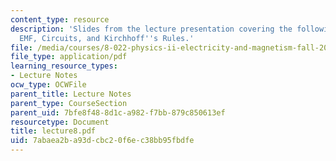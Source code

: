 ```yaml
---
content_type: resource
description: 'Slides from the lecture presentation covering the following topics:
  EMF, Circuits, and Kirchhoff''s Rules.'
file: /media/courses/8-022-physics-ii-electricity-and-magnetism-fall-2004/7abaea2ba93dcbc20f6ec38bb95fbdfe_lecture8.pdf
file_type: application/pdf
learning_resource_types:
- Lecture Notes
ocw_type: OCWFile
parent_title: Lecture Notes
parent_type: CourseSection
parent_uid: 7bfe8f48-8d1c-a982-f7bb-879c850613ef
resourcetype: Document
title: lecture8.pdf
uid: 7abaea2b-a93d-cbc2-0f6e-c38bb95fbdfe
---
```

